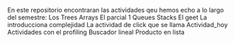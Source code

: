 En este repositorio encontraran las actividades qeu hemos echo a lo largo del semestre:
  Los Trees
  Arrays
  El parcial 1
  Queues
  Stacks
  El geet
  La introducciona complejidad
  La actividad de click que se llama Actividad_hoy
  Actividades con el profiling
  Buscador lineal 
  Producto en lista

  
